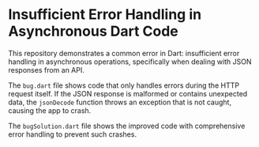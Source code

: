 # Insufficient Error Handling in Asynchronous Dart Code

This repository demonstrates a common error in Dart: insufficient error handling in asynchronous operations, specifically when dealing with JSON responses from an API.

The `bug.dart` file shows code that only handles errors during the HTTP request itself. If the JSON response is malformed or contains unexpected data, the `jsonDecode` function throws an exception that is not caught, causing the app to crash.

The `bugSolution.dart` file shows the improved code with comprehensive error handling to prevent such crashes.